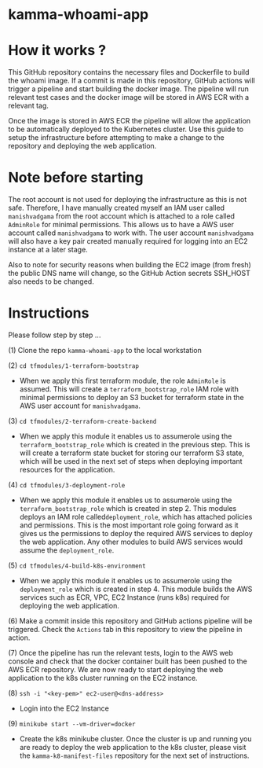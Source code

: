# kamma-whoami-app

# How it works ?

This GitHub repository contains the necessary files and Dockerfile to build the whoami image. If a commit is made in this repository, GitHub actions will trigger a pipeline and start building the docker image. The pipeline will run relevant test cases and the docker image will be stored in AWS ECR with a relevant tag.

Once the image is stored in AWS ECR the pipeline will allow the application to be automatically deployed to the Kubernetes cluster. Use this guide to setup the infrastructure before attempting to make a change to the repository and deploying the web application. 

# Note before starting 

The root account is not used for deploying the infrastructure as this is not safe. Therefore, I have manually created myself an IAM user called `manishvadgama` from the root account which is attached to a role called `AdminRole` for minimal permissions. This allows us to have a AWS user account called `manishvadgama` to work with.  The user account `manishvadgama` will also have a key pair created manually required for logging into an EC2 instance at a later stage.

Also to note for security reasons when building the EC2 image (from fresh) the public DNS name will change, so the GitHub Action secrets SSH_HOST also needs to be changed. 

# Instructions

Please follow step by step ...

(1) Clone the repo `kamma-whoami-app` to the local workstation


(2) `cd tfmodules/1-terraform-bootstrap`

- When we apply this first terraform module, the role `AdminRole` is assumed. This will create a `terraform_bootstrap_role` IAM role with minimal permissions to deploy an S3 bucket for terraform state in the AWS user account for `manishvadgama`.

(3) `cd tfmodules/2-terraform-create-backend`

- When we apply this module it enables us to assumerole using the `terraform_bootstrap_role` which is created in the previous step. This is will create a terraform state bucket for storing our terraform S3 state, which will be used in the next set of steps when deploying important resources for the application.

(4) `cd tfmodules/3-deployment-role`

- When we apply this module it enables us to assumerole using the `terraform_bootstrap_role` which is created in step 2. This modules deploys an IAM role called`deployment_role`, which has attached policies and permissions. This is the most important role going forward as it gives us the permissions to deploy the required AWS services to deploy the web application. Any other modules to build AWS services would assume the `deployment_role`.

(5) `cd tfmodules/4-build-k8s-environment`

- When we apply this module it enables us to assumerole using the `deployment_role` which is created in step 4. This module builds the AWS services such as ECR, VPC, EC2 Instance (runs k8s) required for deploying the web application.

(6) Make a commit inside this repository and GitHub actions pipeline will be triggered. Check the `Actions` tab in this repository to view the pipeline in action. 

(7) Once the pipeline has run the relevant tests, login to the AWS web console and check that the docker container built has been pushed to the AWS ECR repository. We are now ready to start deploying the web application to the k8s cluster running on the EC2 instance.

(8) `ssh -i "<key-pem>" ec2-user@<dns-address>`

- Login into the EC2 Instance

(9) `minikube start --vm-driver=docker`

- Create the k8s minikube cluster. Once the cluster is up and running you are ready to deploy the web application to the k8s cluster, please visit the `kamma-k8-manifest-files` repository for the next set of instructions.
